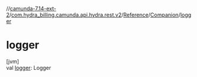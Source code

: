 //[camunda-7.14-ext-2](../../../../index.md)/[com.hydra_billing.camunda.api.hydra.rest.v2](../../index.md)/[Reference](../index.md)/[Companion](index.md)/[logger](logger.md)

# logger

[jvm]\
val [logger](logger.md): Logger
